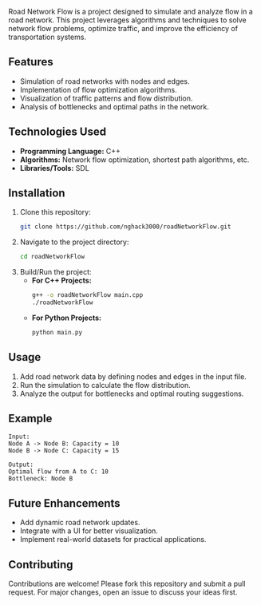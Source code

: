 

Road Network Flow is a project designed to simulate and analyze flow in a road network. This project leverages algorithms and techniques to solve network flow problems, optimize traffic, and improve the efficiency of transportation systems.  

## Features  
- Simulation of road networks with nodes and edges.  
- Implementation of flow optimization algorithms.  
- Visualization of traffic patterns and flow distribution.  
- Analysis of bottlenecks and optimal paths in the network.  

## Technologies Used  
- **Programming Language:** C++  
- **Algorithms:** Network flow optimization, shortest path algorithms, etc.  
- **Libraries/Tools:** SDL 

## Installation  
1. Clone this repository:  
   ```bash  
   git clone https://github.com/nghack3000/roadNetworkFlow.git  
   ```  
2. Navigate to the project directory:  
   ```bash  
   cd roadNetworkFlow  
   ```  
3. Build/Run the project:  
   - **For C++ Projects:**  
     ```bash  
     g++ -o roadNetworkFlow main.cpp  
     ./roadNetworkFlow  
     ```  
   - **For Python Projects:**  
     ```bash  
     python main.py  
     ```  

## Usage  
1. Add road network data by defining nodes and edges in the input file.  
2. Run the simulation to calculate the flow distribution.  
3. Analyze the output for bottlenecks and optimal routing suggestions.  

## Example  
```  
Input:  
Node A -> Node B: Capacity = 10  
Node B -> Node C: Capacity = 15  

Output:  
Optimal flow from A to C: 10  
Bottleneck: Node B  
```  

## Future Enhancements  
- Add dynamic road network updates.  
- Integrate with a UI for better visualization.  
- Implement real-world datasets for practical applications.  

## Contributing  
Contributions are welcome! Please fork this repository and submit a pull request. For major changes, open an issue to discuss your ideas first.  



